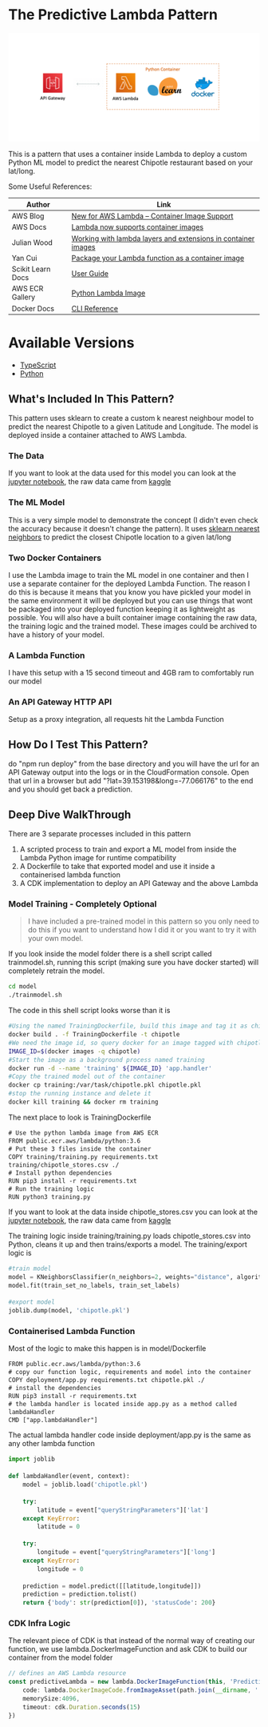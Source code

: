 # The Predictive Lambda Pattern

![architecture](img/arch.png)

This is a pattern that uses a container inside Lambda to deploy a custom Python ML model to predict the nearest Chipotle restaurant based on your lat/long.

Some Useful References:

| Author        | Link           |
| ------------- | ------------- |
| AWS Blog | [New for AWS Lambda – Container Image Support](https://aws.amazon.com/blogs/aws/new-for-aws-lambda-container-image-support/) |
| AWS Docs | [Lambda now supports container images](https://aws.amazon.com/about-aws/whats-new/2020/12/aws-lambda-now-supports-container-images-as-a-packaging-format/) |
| Julian Wood | [Working with lambda layers and extensions in container images](https://aws.amazon.com/blogs/compute/working-with-lambda-layers-and-extensions-in-container-images/) |
| Yan Cui | [Package your Lambda function as a container image](https://lumigo.io/blog/package-your-lambda-function-as-a-container-image/) |
| Scikit Learn Docs | [User Guide](https://scikit-learn.org/stable/user_guide.html) |
| AWS ECR Gallery | [Python Lambda Image](https://gallery.ecr.aws/lambda/python) |
| Docker Docs | [CLI Reference](https://docs.docker.com/reference/) |


# Available Versions

* [TypeScript](typescript)
* [Python](python)


## What's Included In This Pattern?
This pattern uses sklearn to create a custom k nearest neighbour model to predict the nearest Chipotle to a given Latitude and Longitude. The model is deployed inside a container attached to AWS Lambda.

### The Data
If you want to look at the data used for this model you can look at the [jupyter notebook](typescript/model/training/Chipotle.ipynb), the raw data came from [kaggle](https://www.kaggle.com/jeffreybraun/chipotle-locations)

### The ML Model
This is a very simple model to demonstrate the concept (I didn't even check the accuracy because it doesn't change the pattern). It uses [sklearn nearest neighbors](https://scikit-learn.org/stable/modules/neighbors.html) to predict the closest Chipotle location to a given lat/long

### Two Docker Containers
I use the Lambda image to train the ML model in one container and then I use a separate container for the deployed Lambda Function. The reason I do this is because it means that you know you have pickled your model in the same environment it will be deployed but you can use things that wont be packaged into your deployed function keeping it as lightweight as possible. You will also have a built container image containing the raw data, the training logic and the trained model. These images could be archived to have a history of your model.

### A Lambda Function
I have this setup with a 15 second timeout and 4GB ram to comfortably run our model

### An API Gateway HTTP API
Setup as a proxy integration, all requests hit the Lambda Function

## How Do I Test This Pattern?

do "npm run deploy" from the base directory and you will have the url for an API Gateway output into the logs or in the CloudFormation console. Open that url in a browser but add "?lat=39.153198&long=-77.066176" to the end and you should get back a prediction.

## Deep Dive WalkThrough

There are 3 separate processes included in this pattern

1. A scripted process to train and export a ML model from inside the Lambda Python image for runtime compatibility
2. A Dockerfile to take that exported model and use it inside a containerised lambda function
3. A CDK implementation to deploy an API Gateway and the above Lambda

### Model Training - Completely Optional

> I have included a pre-trained model in this pattern so you only need to do this if you want to understand how I did it or you want to try it with your own model.

If you look inside the model folder there is a shell script called trainmodel.sh, running this script (making sure you have docker started) will completely retrain the model.

```bash
cd model
./trainmodel.sh
```

The code in this shell script looks worse than it is

```bash
#Using the named TrainingDockerfile, build this image and tag it as chipotle
docker build . -f TrainingDockerfile -t chipotle
#We need the image id, so query docker for an image tagged with chipotle
IMAGE_ID=$(docker images -q chipotle)
#Start the image as a background process named training
docker run -d --name 'training' ${IMAGE_ID} 'app.handler'
#Copy the trained model out of the container
docker cp training:/var/task/chipotle.pkl chipotle.pkl
#stop the running instance and delete it
docker kill training && docker rm training
```

The next place to look is TrainingDockerfile

```docker
# Use the python lambda image from AWS ECR
FROM public.ecr.aws/lambda/python:3.6
# Put these 3 files inside the container
COPY training/training.py requirements.txt training/chipotle_stores.csv ./
# Install python dependencies
RUN pip3 install -r requirements.txt
# Run the training logic
RUN python3 training.py
```

If you want to look at the data inside chipotle_stores.csv you can look at the [jupyter notebook](typescript/model/training/Chipotle.ipynb), the raw data came from [kaggle](https://www.kaggle.com/jeffreybraun/chipotle-locations)

The training logic inside training/training.py loads chipotle_stores.csv into Python, cleans it up and then trains/exports a model. The training/export logic is

```python
#train model
model = KNeighborsClassifier(n_neighbors=2, weights="distance", algorithm="auto")
model.fit(train_set_no_labels, train_set_labels)

#export model
joblib.dump(model, 'chipotle.pkl')
```

### Containerised Lambda Function

Most of the logic to make this happen is in model/Dockerfile

```docker
FROM public.ecr.aws/lambda/python:3.6
# copy our function logic, requirements and model into the container
COPY deployment/app.py requirements.txt chipotle.pkl ./
# install the dependencies
RUN pip3 install -r requirements.txt
# the lambda handler is located inside app.py as a method called lambdaHandler
CMD ["app.lambdaHandler"]
```

The actual lambda handler code inside deployment/app.py is the same as any other lambda function

```python
import joblib

def lambdaHandler(event, context):
    model = joblib.load('chipotle.pkl')

    try:
        latitude = event["queryStringParameters"]['lat']
    except KeyError:
        latitude = 0

    try:
        longitude = event["queryStringParameters"]['long']
    except KeyError:
        longitude = 0

    prediction = model.predict([[latitude,longitude]])
    prediction = prediction.tolist()
    return {'body': str(prediction[0]), 'statusCode': 200}
```

### CDK Infra Logic

The relevant piece of CDK is that instead of the normal way of creating our function, we use lambda.DockerImageFunction and ask CDK to build our container from the model folder

```typescript
// defines an AWS Lambda resource
const predictiveLambda = new lambda.DockerImageFunction(this, 'PredictiveLambda', {
    code: lambda.DockerImageCode.fromImageAsset(path.join(__dirname, '../model')),
    memorySize:4096,
    timeout: cdk.Duration.seconds(15)
})
```
